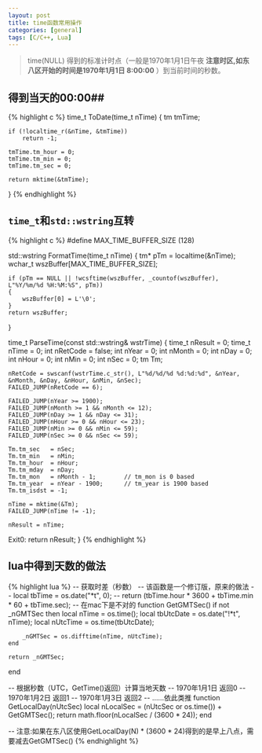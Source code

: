 ```yaml
---
layout: post
title: time函数常用操作
categories: [general]
tags: [C/C++, Lua]
---
```


> time(NULL) 得到的标准计时点（一般是1970年1月1日午夜 **注意时区,如东八区开始的时间是1970年1月1日 8:00:00** ）到当前时间的秒数。

## 得到当天的00:00##
		
{% highlight c %}
time_t ToDate(time_t nTime)
{
    tm tmTime;

    if (!localtime_r(&nTime, &tmTime))
        return -1;

    tmTime.tm_hour = 0;
    tmTime.tm_min = 0;
    tmTime.tm_sec = 0;    

    return mktime(&tmTime);
}
{% endhighlight %}
            

## `time_t`和`std::wstring`互转 ##
		
{% highlight c %}
#define MAX_TIME_BUFFER_SIZE        (128)

std::wstring FormatTime(time_t nTime)
{
    tm*         pTm     = localtime(&nTime);
    wchar_t     wszBuffer[MAX_TIME_BUFFER_SIZE];

    if (pTm == NULL || !wcsftime(wszBuffer, _countof(wszBuffer), L"%Y/%m/%d %H:%M:%S", pTm))
    {
        wszBuffer[0] = L'\0';
    }    
    return wszBuffer;
}

time_t ParseTime(const std::wstring& wstrTime)
{
    time_t  nResult     = 0;
    time_t  nTime       = 0;
    int     nRetCode    = false;
    int     nYear       = 0;
    int     nMonth      = 0;
    int     nDay        = 0;
    int     nHour       = 0;
    int     nMin        = 0;
    int     nSec        = 0;
    tm      Tm;

    nRetCode = swscanf(wstrTime.c_str(), L"%d/%d/%d %d:%d:%d", &nYear, &nMonth, &nDay, &nHour, &nMin, &nSec);
    FAILED_JUMP(nRetCode == 6);

    FAILED_JUMP(nYear >= 1900);
    FAILED_JUMP(nMonth >= 1 && nMonth <= 12);
    FAILED_JUMP(nDay >= 1 && nDay <= 31);
    FAILED_JUMP(nHour >= 0 && nHour <= 23);
    FAILED_JUMP(nMin >= 0 && nMin <= 59);
    FAILED_JUMP(nSec >= 0 && nSec <= 59);

    Tm.tm_sec   = nSec;
    Tm.tm_min   = nMin;
    Tm.tm_hour  = nHour;
    Tm.tm_mday  = nDay;
    Tm.tm_mon   = nMonth - 1;        // tm_mon is 0 based
    Tm.tm_year  = nYear - 1900;      // tm_year is 1900 based
    Tm.tm_isdst = -1;

    nTime = mktime(&Tm);
    FAILED_JUMP(nTime != -1);

    nResult = nTime;
Exit0:
    return nResult;
}
{% endhighlight %}

## lua中得到天数的做法 ##
		
{% highlight lua %}
-- 获取时差（秒数）
-- 该函数是一个修订版，原来的做法
-- local tbTime = os.date("*t", 0);
-- return (tbTime.hour * 3600 + tbTime.min * 60 + tbTime.sec);
-- 在mac下是不对的
function GetGMTSec()
    if not _nGMTSec then
        local nTime = os.time();
        local tbUtcDate = os.date("!*t", nTime); 
        local nUtcTime = os.time(tbUtcDate);

        _nGMTSec = os.difftime(nTime, nUtcTime);
    end

    return _nGMTSec;
end

-- 根据秒数（UTC，GetTime()返回）计算当地天数
--  1970年1月1日 返回0
--  1970年1月2日 返回1
--  1970年1月3日 返回2
--  ……依此类推
function GetLocalDay(nUtcSec)
    local nLocalSec = (nUtcSec or os.time()) + GetGMTSec();
    return math.floor(nLocalSec / (3600 * 24));
end

-- 注意:如果在东八区使用GetLocalDay(N) * (3600 * 24)得到的是早上八点，需要减去GetGMTSec()
{% endhighlight %}
